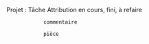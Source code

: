 Projet :
    Tâche
        Attribution
            en cours, fini, à refaire

                commentaire

                pièce